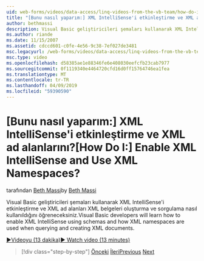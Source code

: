 ```yaml
---
uid: web-forms/videos/data-access/linq-videos-from-the-vb-team/how-do-i-enable-xml-intellisense-and-use-xml-namespaces
title: "[Bunu nasıl yaparım:] XML IntelliSense'i etkinleştirme ve XML ad alanlarını? | Microsoft Docs"
author: bethmassi
description: Visual Basic geliştiricileri şemaları kullanarak XML IntelliSense'i etkinleştirme ve XML ad alanları XML belgeleri oluşturma ve sorgulama nasıl kullanıldığını öğreneceksiniz.
ms.author: riande
ms.date: 11/15/2007
ms.assetid: cdccd601-c0fe-4e56-9c38-7ef027de3481
msc.legacyurl: /web-forms/videos/data-access/linq-videos-from-the-vb-team/how-do-i-enable-xml-intellisense-and-use-xml-namespaces
msc.type: video
ms.openlocfilehash: d58385ae1e88346fe6e408030eefcfb23cab7977
ms.sourcegitcommit: 0f1119340e4464720cfd16d0ff15764746ea1fea
ms.translationtype: MT
ms.contentlocale: tr-TR
ms.lasthandoff: 04/09/2019
ms.locfileid: "59390590"
---
```

# <a name="how-do-i-enable-xml-intellisense-and-use-xml-namespaces"></a><span data-ttu-id="94b21-104">[Bunu nasıl yaparım:] XML IntelliSense'i etkinleştirme ve XML ad alanlarını?</span><span class="sxs-lookup"><span data-stu-id="94b21-104">[How Do I:] Enable XML IntelliSense and Use XML Namespaces?</span></span>

<span data-ttu-id="94b21-105">tarafından [Beth Massi](https://github.com/bethmassi)</span><span class="sxs-lookup"><span data-stu-id="94b21-105">by [Beth Massi](https://github.com/bethmassi)</span></span>

<span data-ttu-id="94b21-106">Visual Basic geliştiricileri şemaları kullanarak XML IntelliSense'i etkinleştirme ve XML ad alanları XML belgeleri oluşturma ve sorgulama nasıl kullanıldığını öğreneceksiniz.</span><span class="sxs-lookup"><span data-stu-id="94b21-106">Visual Basic developers will learn how to enable XML IntelliSense using schemas and how XML namespaces are used when querying and creating XML documents.</span></span>

[<span data-ttu-id="94b21-107">&#9654;Videoyu (13 dakika)</span><span class="sxs-lookup"><span data-stu-id="94b21-107">&#9654; Watch video (13 minutes)</span></span>](https://channel9.msdn.com/Blogs/ASP-NET-Site-Videos/how-do-i-enable-xml-intellisense-and-use-xml-namespaces)

> [!div class="step-by-step"]
> <span data-ttu-id="94b21-108">[Önceki](how-do-i-get-started-with-linq-to-xml.md)
> [İleri](how-do-i-create-xml-documents-from-sql-data.md)</span><span class="sxs-lookup"><span data-stu-id="94b21-108">[Previous](how-do-i-get-started-with-linq-to-xml.md)
[Next](how-do-i-create-xml-documents-from-sql-data.md)</span></span>
